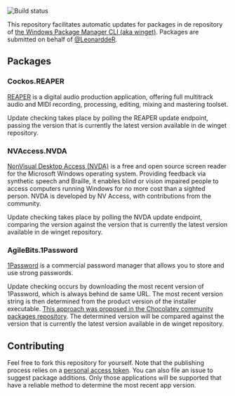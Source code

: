 ![Build status](https://github.com/leonardder/AutomaticWingetPackages/actions/workflows/winget-submission.yml/badge.svg)

This repository facilitates automatic updates for packages in de repository of [the Windows Package Manager CLI (aka winget)](https://github.com/microsoft/winget-cli). Packages are submitted on behalf of [@LeonarddeR](https://github.com/leonardder/).

## Packages

### Cockos.REAPER
[REAPER](http://reaper.fm/) is a digital audio production application, offering full multitrack audio and MIDI recording, processing, editing, mixing and mastering toolset.

Update checking takes place by polling the REAPER update endpoint, passing the version that is currently the latest version available in de winget repository.

### NVAccess.NVDA
[NonVisual Desktop Access (NVDA)](https://www.nvaccess.org/) is a free and open source screen reader for the Microsoft Windows operating system. Providing feedback via synthetic speech and Braille, it enables blind or vision impaired people to access computers running Windows for no more cost than a sighted person. NVDA is developed by NV Access, with contributions from the community.

Update checking takes place by polling the NVDA update endpoint, comparing the version  against the version that is currently the latest version available in de winget repository.

### AgileBits.1Password
[1Password](https://1password.com/) is a commercial password manager that allows you to store and use strong passwords.

Update checking occurs by downloading the most recent version of 1Password, which is always behind de same URL.
The most recent version string is then determined from the product version of the installer executable.
[This approach was proposed in the Chocolatey community packages repository](https://github.com/chocolatey-community/chocolatey-packages/issues/1773#issuecomment-1128465417).
The determined version  will be compared against the version that is currently the latest version available in de winget repository.

## Contributing
Feel free to fork this repository for yourself.
Note that the publishing process relies on a [personal access token](https://docs.github.com/en/authentication/keeping-your-account-and-data-secure/creating-a-personal-access-token).
You can also file an issue to suggest package additions.
Only those applications will be supported that have a reliable method to determine the most recent app version.
